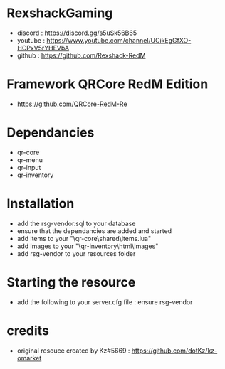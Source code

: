 # RexshackGaming
- discord : https://discord.gg/s5uSk56B65
- youtube : https://www.youtube.com/channel/UCikEgGfXO-HCPxV5rYHEVbA
- github : https://github.com/Rexshack-RedM

# Framework QRCore RedM Edition
- https://github.com/QRCore-RedM-Re

# Dependancies
- qr-core
- qr-menu
- qr-input
- qr-inventory

# Installation
- add the rsg-vendor.sql to your database
- ensure that the dependancies are added and started
- add items to your "\qr-core\shared\items.lua"
- add images to your "\qr-inventory\html\images"
- add rsg-vendor to your resources folder

# Starting the resource
- add the following to your server.cfg file : ensure rsg-vendor
 
# credits
- original resouce created by Kz#5669 : https://github.com/dotKz/kz-omarket